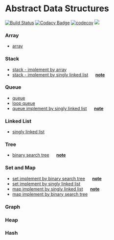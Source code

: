 # Abstract Data Structures

[![Build Status](https://travis-ci.org/zwfang/serendipity.svg?branch=master)](https://travis-ci.org/zwfang/serendipity)
[![Codacy Badge](https://api.codacy.com/project/badge/Grade/97bd89b51f684d3a8ebb9b1b93887665)](https://www.codacy.com/app/zwfang/serendipity?utm_source=github.com&amp;utm_medium=referral&amp;utm_content=zwfang/serendipity&amp;utm_campaign=Badge_Grade)
[![codecov](https://codecov.io/gh/zwfang/serendipity/branch/master/graph/badge.svg)](https://codecov.io/gh/zwfang/serendipity)
[![](https://img.shields.io/badge/python-3.7-blue.svg?logo=appveyor&style=flat)](https://img.shields.io/badge/python-3.7-blue.svg?logo=appveyor&style=flat)

### Array
* [array](serendipity/linear_structures/array.py)

### Stack
* [stack - implement by array](serendipity/linear_structures/array_stack.py)
* [stack - implement by singly linked list](serendipity/linear_structures/singly_linked_list_stack.py)&nbsp;&nbsp;&nbsp;&nbsp;&nbsp;&nbsp;**[note](docs/singly_linked_list_stack.md)**

### Queue
* [queue](serendipity/linear_structures/queue.py)
* [loop queue](serendipity/linear_structures/loop_queue.py)
* [queue implement by singly linked list](serendipity/linear_structures/singly_linked_list_queue.py)&nbsp;&nbsp;&nbsp;&nbsp;&nbsp;&nbsp;**[note](docs/singly_linked_list_queue.md)**

### Linked List
* [singly linked list](serendipity/linear_structures/singly_linked_list.py)

### Tree
* [binary search tree](serendipity/tree_structures/bst.py)&nbsp;&nbsp;&nbsp;&nbsp;&nbsp;&nbsp;**[note](docs/binary_search_tree.md)**

### Set and Map
* [set implement by binary search tree](serendipity/set_and_map/bst_set.py)&nbsp;&nbsp;&nbsp;&nbsp;&nbsp;&nbsp;**[note](docs/set_time_complexity_analyse.md)**
* [set implement by singly linked list](serendipity/set_and_map/singly_linked_list_set.py)
* [map implement by singly linked list](serendipity/set_and_map/singly_linked_list_map.py)&nbsp;&nbsp;&nbsp;&nbsp;&nbsp;&nbsp;**[note](docs/map_analyse.md)**
* [map implement by binary search tree](serendipity/set_and_map/bst_map.py)

### Graph

### Heap

### Hash

